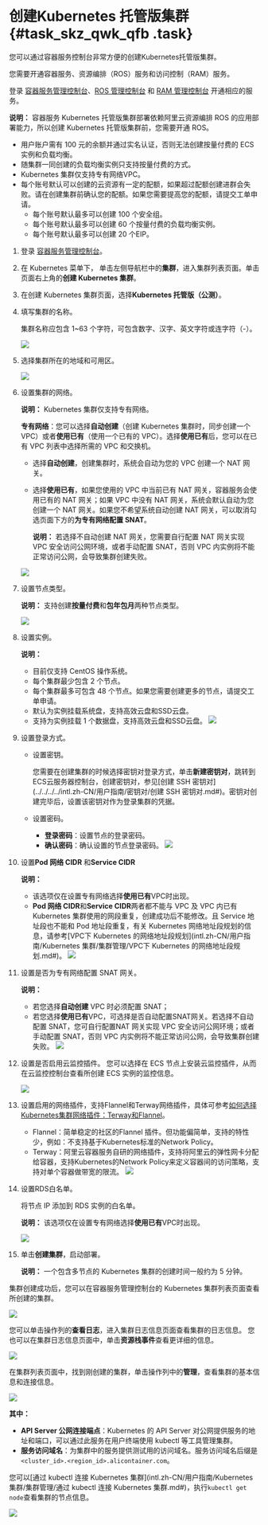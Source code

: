 # 创建Kubernetes 托管版集群 {#task_skz_qwk_qfb .task}

您可以通过容器服务控制台非常方便的创建Kubernetes托管版集群。

您需要开通容器服务、资源编排（ROS）服务和访问控制（RAM）服务。

登录 [容器服务管理控制台](https://cs.console.aliyun.com/)、[ROS 管理控制台](https://ros.console.aliyun.com/) 和 [RAM 管理控制台](https://ram.console.aliyun.com/) 开通相应的服务。

**说明：** 容器服务 Kubernetes 托管版集群部署依赖阿里云资源编排 ROS 的应用部署能力，所以创建 Kubernetes 托管版集群前，您需要开通 ROS。

-   用户账户需有 100 元的余额并通过实名认证，否则无法创建按量付费的 ECS 实例和负载均衡。
-   随集群一同创建的负载均衡实例只支持按量付费的方式。
-   Kubernetes 集群仅支持专有网络VPC。
-   每个账号默认可以创建的云资源有一定的配额，如果超过配额创建进群会失败。请在创建集群前确认您的配额。如果您需要提高您的配额，请提交工单申请。
    -   每个账号默认最多可以创建 100 个安全组。
    -   每个账号默认最多可以创建 60 个按量付费的负载均衡实例。
    -   每个账号默认最多可以创建 20 个EIP。

1.  登录 [容器服务管理控制台](https://cs.console.aliyun.com/?spm=a2c4g.11186623.2.7.1PrXU7#/overview/all)。 
2.  在 Kubernetes 菜单下， 单击左侧导航栏中的**集群**，进入集群列表页面。单击页面右上角的**创建 Kubernetes 集群**。 
3.  在创建 Kubernetes 集群页面，选择**Kubernetes 托管版（公测）**。 
4.  填写集群的名称。 

    集群名称应包含 1~63 个字符，可包含数字、汉字、英文字符或连字符（-）。

    ![](http://static-aliyun-doc.oss-cn-hangzhou.aliyuncs.com/assets/img/40726/154157976021257_zh-CN.png)

5.  选择集群所在的地域和可用区。 

    ![](http://static-aliyun-doc.oss-cn-hangzhou.aliyuncs.com/assets/img/40726/154157976121258_zh-CN.png)

6.  设置集群的网络。 

    **说明：** Kubernetes 集群仅支持专有网络。

    **专有网络**：您可以选择**自动创建**（创建 Kubernetes 集群时，同步创建一个 VPC）或者**使用已有**（使用一个已有的 VPC）。选择**使用已有**后，您可以在已有 VPC 列表中选择所需的 VPC 和交换机。

    -   选择**自动创建**，创建集群时，系统会自动为您的 VPC 创建一个 NAT 网关。
    -   选择**使用已有**，如果您使用的 VPC 中当前已有 NAT 网关，容器服务会使用已有的 NAT 网关；如果 VPC 中没有 NAT 网关，系统会默认自动为您创建一个 NAT 网关。如果您不希望系统自动创建 NAT 网关，可以取消勾选页面下方的**为专有网络配置 SNAT**。

        **说明：** 若选择不自动创建 NAT 网关，您需要自行配置 NAT 网关实现 VPC 安全访问公网环境，或者手动配置 SNAT，否则 VPC 内实例将不能正常访问公网，会导致集群创建失败。

    ![](http://static-aliyun-doc.oss-cn-hangzhou.aliyuncs.com/assets/img/40726/154157976121259_zh-CN.png)

7.  设置节点类型。 

    **说明：** 支持创建**按量付费**和**包年包月**两种节点类型。

    ![](http://static-aliyun-doc.oss-cn-hangzhou.aliyuncs.com/assets/img/40726/154157976121260_zh-CN.png)

8.  设置实例。 

    **说明：** 

    -   目前仅支持 CentOS 操作系统。
    -   每个集群最少包含 2 个节点。
    -   每个集群最多可包含 48 个节点。如果您需要创建更多的节点，请提交工单申请。
    -   默认为实例挂载系统盘，支持高效云盘和SSD云盘。
    -   支持为实例挂载 1 个数据盘，支持高效云盘和SSD云盘。
    ![](http://static-aliyun-doc.oss-cn-hangzhou.aliyuncs.com/assets/img/40726/154157976121261_zh-CN.png)

9.  设置登录方式。 

    -   设置密钥。

        您需要在创建集群的时候选择密钥对登录方式，单击**新建密钥对**，跳转到ECS云服务器控制台，创建密钥对，参见[创建 SSH 密钥对](../../../../intl.zh-CN/用户指南/密钥对/创建 SSH 密钥对.md#)。密钥对创建完毕后，设置该密钥对作为登录集群的凭据。

    -   设置密码。
        -   **登录密码**：设置节点的登录密码。
        -   **确认密码**：确认设置的节点登录密码。
    ![](http://static-aliyun-doc.oss-cn-hangzhou.aliyuncs.com/assets/img/40726/154157976121262_zh-CN.png)

10. 设置**Pod 网络 CIDR** 和**Service CIDR** 

    **说明：** 

    -   该选项仅在设置专有网络选择**使用已有**VPC时出现。
    -   **Pod 网络 CIDR**和**Service CIDR**两者都不能与 VPC 及 VPC 内已有 Kubernetes 集群使用的网段重复，创建成功后不能修改。且 Service 地址段也不能和 Pod 地址段重复，有关 Kubernetes 网络地址段规划的信息，请参考[VPC下 Kubernetes 的网络地址段规划](intl.zh-CN/用户指南/Kubernetes 集群/集群管理/VPC下 Kubernetes 的网络地址段规划.md#)。
    ![](http://static-aliyun-doc.oss-cn-hangzhou.aliyuncs.com/assets/img/40726/154157976121265_zh-CN.png)

11. 设置是否为专有网络配置 SNAT 网关。 

    **说明：** 

    -   若您选择**自动创建** VPC 时必须配置 SNAT；
    -   若您选择**使用已有**VPC，可选择是否自动配置SNAT网关。若选择不自动配置 SNAT，您可自行配置NAT 网关实现 VPC 安全访问公网环境；或者手动配置 SNAT，否则 VPC 内实例将不能正常访问公网，会导致集群创建失败。
    ![](http://static-aliyun-doc.oss-cn-hangzhou.aliyuncs.com/assets/img/40726/154157976121267_zh-CN.png)

12. 设置是否启用云监控插件。 您可以选择在 ECS 节点上安装云监控插件，从而在云监控控制台查看所创建 ECS 实例的监控信息。

    ![](http://static-aliyun-doc.oss-cn-hangzhou.aliyuncs.com/assets/img/40726/154157976121268_zh-CN.png)

13. 设置启用的网络插件，支持Flannel和Terway网络插件，具体可参考[如何选择Kubernetes集群网络插件：Terway和Flannel](../../../../intl.zh-CN/常见问题/如何选择Kubernetes集群网络插件：Terway和Flannel.md#)。 

    -   Flannel：简单稳定的社区的Flannel 插件。但功能偏简单，支持的特性少，例如：不支持基于Kubernetes标准的Network Policy。
    -   Terway：阿里云容器服务自研的网络插件，支持将阿里云的弹性网卡分配给容器，支持Kubernetes的Network Policy来定义容器间的访问策略，支持对单个容器做带宽的限流。
    ![](http://static-aliyun-doc.oss-cn-hangzhou.aliyuncs.com/assets/img/40726/154157976121269_zh-CN.png)

14. 设置RDS白名单。 

    将节点 IP 添加到 RDS 实例的白名单。

    **说明：** 该选项仅在设置专有网络选择**使用已有**VPC时出现。

    ![](http://static-aliyun-doc.oss-cn-hangzhou.aliyuncs.com/assets/img/40726/154157976121270_zh-CN.png)

15. 单击**创建集群**，启动部署。 

    **说明：** 一个包含多节点的 Kubernetes 集群的创建时间一般约为 5 分钟。


集群创建成功后，您可以在容器服务管理控制台的 Kubernetes 集群列表页面查看所创建的集群。

![](http://static-aliyun-doc.oss-cn-hangzhou.aliyuncs.com/assets/img/40726/154157976121425_zh-CN.png)

您可以单击操作列的**查看日志**，进入集群日志信息页面查看集群的日志信息。 您也可以在集群日志信息页面中，单击**资源栈事件**查看更详细的信息。

![](http://static-aliyun-doc.oss-cn-hangzhou.aliyuncs.com/assets/img/40726/154157976121426_zh-CN.png)

在集群列表页面中，找到刚创建的集群，单击操作列中的**管理**，查看集群的基本信息和连接信息。

![](http://static-aliyun-doc.oss-cn-hangzhou.aliyuncs.com/assets/img/40726/154157976121427_zh-CN.png)

**其中：**

-   **API Server 公网连接端点**：Kubernetes 的 API Server 对公网提供服务的地址和端口，可以通过此服务在用户终端使用 kubectl 等工具管理集群。
-   **服务访问域名**：为集群中的服务提供测试用的访问域名。服务访问域名后缀是`<cluster_id>.<region_id>.alicontainer.com`。

您可以[通过 kubectl 连接 Kubernetes 集群](intl.zh-CN/用户指南/Kubernetes 集群/集群管理/通过 kubectl 连接 Kubernetes 集群.md#)，执行`kubectl get node`查看集群的节点信息。

![](http://static-aliyun-doc.oss-cn-hangzhou.aliyuncs.com/assets/img/40726/154157976121438_zh-CN.png)


